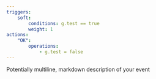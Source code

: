 ```yaml
---
triggers:
    soft:
        conditions: g.test == true
        weight: 1
actions:
    "OK":
        operations:
            - g.test = false
---
```


Potentially multiline, markdown description of your event
